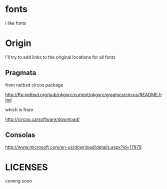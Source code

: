 fonts
=====

I like fonts


# Origin

I'll try to add links to the original locations for all fonts

## Pragmata

from netbsd circos package

 http://ftp.netbsd.org/pub/pkgsrc/current/pkgsrc/graphics/circos/README.html

which is from

  http://circos.ca/software/download/

## Consolas

http://www.microsoft.com/en-us/download/details.aspx?id=17879

# LICENSES

coming soon
